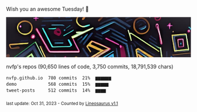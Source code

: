 Wish you an awesome Tuesday! 🌼

![banner](https://github.com/nvfp/nvfp/raw/main/assets/banner.jpg)

nvfp's repos (90,650 lines of code, 3,750 commits, 18,791,539 chars)

```txt
nvfp.github.io  780 commits  21%  ▆▆▆▆▆▆
demo            568 commits  15%  ▆▆▆▆▆
tweet-posts     512 commits  14%  ▆▆▆▆
```

<sub>last update: Oct 31, 2023 - Counted by [Lineosaurus v1.1](https://github.com/Lineosaurus/Lineosaurus)</sub>